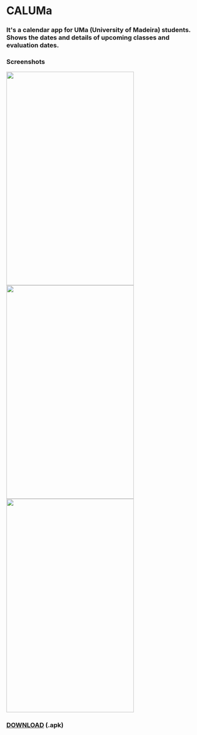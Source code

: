 # CALUMa

### It's a calendar app for UMa (University of Madeira) students. Shows the dates and details of upcoming classes and evaluation dates.

### Screenshots
<img src="https://imgur.com/ujM6TeL.png" width="333" height="556"/> <img src="https://imgur.com/k3xds99.png" width="333" height="556"/> <img src="https://imgur.com/Q0SD7Lk.png" width="333" height="556"/>

### <a href="https://github.com/perezjquim/umacalendar/raw/master/CALUMa.apk" >DOWNLOAD</a> (.apk)